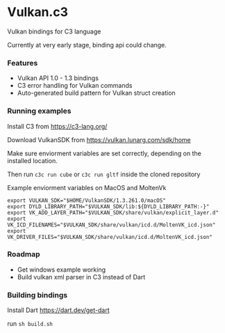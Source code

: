 # Vulkan.c3

Vulkan bindings for C3 language

Currently at very early stage, binding api could change.

### Features
* Vulkan API 1.0 - 1.3 bindings
* C3 error handling for Vulkan commands
* Auto-generated build pattern for Vulkan struct creation



### Running examples

Install C3 from https://c3-lang.org/

Download VulkanSDK from https://vulkan.lunarg.com/sdk/home

Make sure enviorment variables are set correctly, depending on the installed location.

Then run `c3c run cube` or `c3c run gltf` inside the cloned repository



Example enviorment variables on MacOS and MoltenVk
```
export VULKAN_SDK="$HOME/VulkanSDK/1.3.261.0/macOS"
export DYLD_LIBRARY_PATH="$VULKAN_SDK/lib:${DYLD_LIBRARY_PATH:-}"
export VK_ADD_LAYER_PATH="$VULKAN_SDK/share/vulkan/explicit_layer.d"
export VK_ICD_FILENAMES="$VULKAN_SDK/share/vulkan/icd.d/MoltenVK_icd.json" 
export VK_DRIVER_FILES="$VULKAN_SDK/share/vulkan/icd.d/MoltenVK_icd.json"
```




### Roadmap

* Get windows example working
* Build vulkan xml parser in C3 instead of Dart


### Building bindings

Install Dart https://dart.dev/get-dart

run `sh build.sh`

